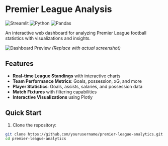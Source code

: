 #  Premier League Analysis

![Streamlit](https://img.shields.io/badge/Streamlit-FF4B4B?style=for-the-badge&logo=Streamlit&logoColor=white)
![Python](https://img.shields.io/badge/Python-3776AB?style=for-the-badge&logo=python&logoColor=white)
![Pandas](https://img.shields.io/badge/Pandas-2C2D72?style=for-the-badge&logo=pandas&logoColor=white)

An interactive web dashboard for analyzing Premier League football statistics with visualizations and insights.

![Dashboard Preview](https://via.placeholder.com/800x400?text=Premier+League+Analytics+Dashboard) 
*(Replace with actual screenshot)*

##  Features

- **Real-time League Standings** with interactive charts
- **Team Performance Metrics**: Goals, possession, xG, and more
- **Player Statistics**: Goals, assists, salaries, and possession data
- **Match Fixtures** with filtering capabilities
- **Interactive Visualizations** using Plotly

##  Quick Start

1. Clone the repository:
```bash
git clone https://github.com/yourusername/premier-league-analytics.git
cd premier-league-analytics
